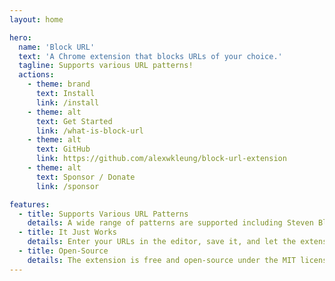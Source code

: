 ```yaml
---
layout: home

hero:
  name: 'Block URL'
  text: 'A Chrome extension that blocks URLs of your choice.'
  tagline: Supports various URL patterns!
  actions:
    - theme: brand
      text: Install
      link: /install
    - theme: alt
      text: Get Started
      link: /what-is-block-url
    - theme: alt
      text: GitHub
      link: https://github.com/alexwkleung/block-url-extension
    - theme: alt
      text: Sponsor / Donate
      link: /sponsor

features:
  - title: Supports Various URL Patterns
    details: A wide range of patterns are supported including Steven Black hosts, exact, wildcard, without protocol, without subdomain, and partial keyword.
  - title: It Just Works
    details: Enter your URLs in the editor, save it, and let the extension do its magic. You don't need to mess around with alternatives to achieve URL blocking at the browser/client level.
  - title: Open-Source
    details: The extension is free and open-source under the MIT license.
---
```

